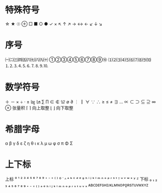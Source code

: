 # 特殊符号
☆ ★ ☉ ⊕ □ ■ ○ ● ✓ × 
↖ ↑ ↗ → ↔ ← ↙ ↓ ↘

# 序号
㈠㈡㈢㈣㈤㈥㈦㈧㈨㈩
①②③④⑤⑥⑦⑧⑨⑩
⑴⑵⑶⑷⑸⑹⑺⑻⑼⑽
⒈⒉⒊⒋⒌⒍⒎⒏⒐⒑

# 数学符号
＋  －  ×   ÷   ·   ±
㏒  ㏑  ∑  ∏
∈   ∉   ≌   ∅
∂   ┆   ┃   ∀
∵   ∴   ≥   ≤
≠   ∃   …   ∝
⊂   ⊃   ⊆   ⊇
∞
⊗ 张量积
⌈ ⌉ 向上取整
⌊ ⌋ 向下取整

# 希腊字母
α β γ δ ε ζ η θ ι κ λ μ ω φ σ π Φ Σ

# 上下标
上标  ⁰ ¹ ² ³ ⁴ ⁵ ⁶ ⁷ ⁸ ⁹ ⁺ ⁻ ⁼ ⁽ ⁾ º ˙ ᶺ ᵃ ᵇ ᶜ ᵈ ᵉ ᵍ ʰ ⁱ ʲ ᵏ ˡ ᵐ ⁿ ᵒ ᵖ ʳ ˢ ᵗ ᵀ ᵘ ᵛ ʷ ˣ ʸ ᙆ
下标  ₀ ₁ ₂ ₃ ₄ ₅ ₆ ₇ ₈ ₉ ₊ ₋ ₌ ₍ ₎ ₐ ₑ ₕ ᵢ ⱼ ₖ ₗ ₘ ₙ ₒ ₚ ᵣ ₛ ₜ ᵤ ᵥ ₓ
     ᴀʙᴄᴅᴇғɢʜɪᴊᴋʟᴍɴᴏᴘǫʀsᴛᴜᴠᴡxʏᴢ